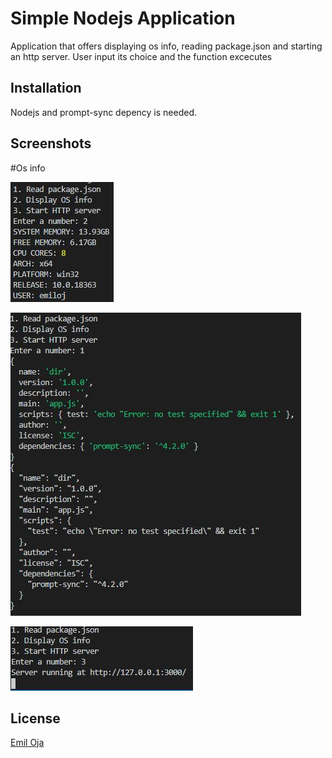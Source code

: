 # Simple Nodejs Application

Application that offers displaying os info, reading package.json and starting an http server.
User input its choice and the function excecutes


## Installation


Nodejs and prompt-sync depency is needed.

## Screenshots

#Os info

![Alt text](/screenshots/os.JPG?raw=true?raw=true)

![Alt text](/screenshots/package.JPG?raw=true?raw=true)

![Alt text](/screenshots/webserver.JPG?raw=true?raw=true)



## License
[Emil Oja](https://github.com/xtrmil)
